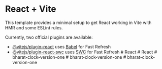 # React + Vite

This template provides a minimal setup to get React working in Vite with HMR and some ESLint rules.

Currently, two official plugins are available:

- [@vitejs/plugin-react](https://github.com/vitejs/vite-plugin-react/blob/main/packages/plugin-react/README.md) uses [Babel](https://babeljs.io/) for Fast Refresh
- [@vitejs/plugin-react-swc](https://github.com/vitejs/vite-plugin-react-swc) uses [SWC](https://swc.rs/) for Fast Refresh
#   R e a c t  
 #   R e a c t  
 #   b h a r a t - c l o c k - v e r s i o n - o n e  
 #   b h a r a t - c l o c k - v e r s i o n - o n e  
 #   b h a r a t - c l o c k - v e r s i o n - o n e  
 